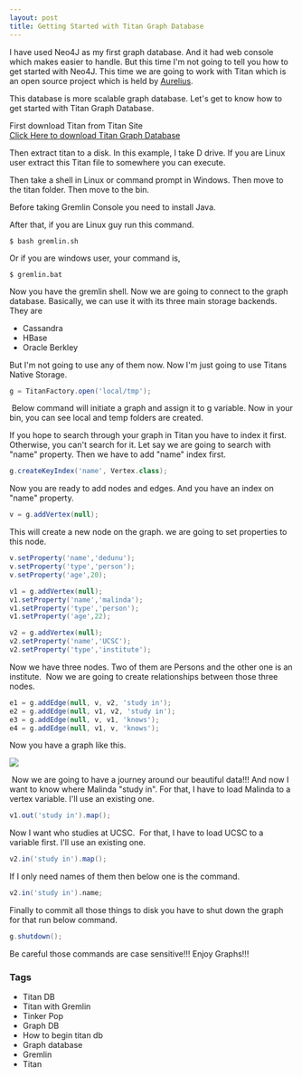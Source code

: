 ```yaml
---
layout: post
title: Getting Started with Titan Graph Database
---
```


I have used Neo4J as my first graph database. And it had web console which makes easier to handle. But this time I'm not going to tell you how to get started with Neo4J. This time we are going to work with Titan which is an open source project which is held by [Aurelius](http://thinkaurelius.github.com/titan/).  
  
This database is more scalable graph database. Let's get to know how to get started with Titan Graph Database.  
  
First download Titan from Titan Site  
[Click Here to download Titan Graph Database](http://thinkaurelius.github.com/titan/)  
  
Then extract titan to a disk. In this example, I take D drive. If you are Linux user extract this Titan file to somewhere you can execute.  
  
Then take a shell in Linux or command prompt in Windows. Then move to the titan folder. Then move to the bin.  
  
Before taking Gremlin Console you need to install Java.  
  
After that, if you are Linux guy run this command.  

```console
$ bash gremlin.sh
```

Or if you are windows user, your command is,  

```console
$ gremlin.bat
```
  
Now you have the gremlin shell. Now we are going to connect to the graph database. Basically, we can use it with its three main storage backends. They are  

*   Cassandra
*   HBase
*   Oracle Berkley 

But I'm not going to use any of them now. Now I'm just going to use Titans Native Storage.  

```groovy
g = TitanFactory.open('local/tmp');
```

 Below command will initiate a graph and assign it to g variable. Now in your bin, you can see local and temp folders are created.  
  
If you hope to search through your graph in Titan you have to index it first. Otherwise, you can't search for it. Let say we are going to search with "name" property. Then we have to add "name" index first.  
  
```groovy
g.createKeyIndex('name', Vertex.class);
```
  
Now you are ready to add nodes and edges. And you have an index on "name" property.  
  
```groovy
v = g.addVertex(null);
```

This will create a new node on the graph. we are going to set properties to this node.  

```groovy
v.setProperty('name','dedunu');  
v.setProperty('type','person');  
v.setProperty('age',20);

v1 = g.addVertex(null);
v1.setProperty('name','malinda');
v1.setProperty('type','person');
v1.setProperty('age',22);

v2 = g.addVertex(null);
v2.setProperty('name','UCSC');
v2.setProperty('type','institute');  
```  

Now we have three nodes. Two of them are Persons and the other one is an institute.  Now we are going to create relationships between those three nodes.  
  
```groovy
e1 = g.addEdge(null, v, v2, 'study in');  
e2 = g.addEdge(null, v1, v2, 'study in');  
e3 = g.addEdge(null, v, v1, 'knows');  
e4 = g.addEdge(null, v1, v, 'knows');
```
  
Now you have a graph like this.  
  
[![](https://4.bp.blogspot.com/-4-rUSq8-M3Y/UNSgFo-TAVI/AAAAAAAAAiQ/qbclVtX7kiM/s1600/graph.png)](http://4.bp.blogspot.com/-4-rUSq8-M3Y/UNSgFo-TAVI/AAAAAAAAAiQ/qbclVtX7kiM/s1600/graph.png)

 Now we are going to have a journey around our beautiful data!!! And now I want to know where Malinda "study in". For that, I have to load Malinda to a vertex variable. I'll use an existing one.  

```groovy 
v1.out('study in').map();
```
  
Now I want who studies at UCSC.  For that, I have to load UCSC to a variable first. I'll use an existing one.  

```groovy
v2.in('study in').map();
```
  
If I only need names of them then below one is the command.  
  
```groovy
v2.in('study in').name;
```

Finally to commit all those things to disk you have to shut down the graph for that run below command.  
  
```groovy
g.shutdown();
```
  
Be careful those commands are case sensitive!!! Enjoy Graphs!!!

### Tags

- Titan DB
- Titan with Gremlin
- Tinker Pop
- Graph DB
- How to begin titan db
- Graph database
- Gremlin
- Titan
